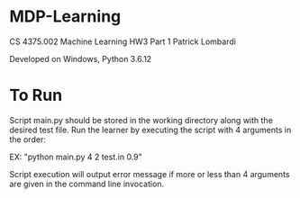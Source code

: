 # MDP-Learning
 CS 4375.002 Machine Learning HW3 Part 1
 Patrick Lombardi
 
 Developed on Windows, Python 3.6.12
 
# To Run
 Script main.py should be stored in the working directory along with
 the desired test file. Run the learner by executing the script with
 4 arguments in the order:
 
 <number of states> <number of possible actions> <test file> <discount factor>
 
 EX: "python main.py 4 2 test.in 0.9"
 
 Script execution will output error message if more or less than 4 arguments
 are given in the command line invocation.
 